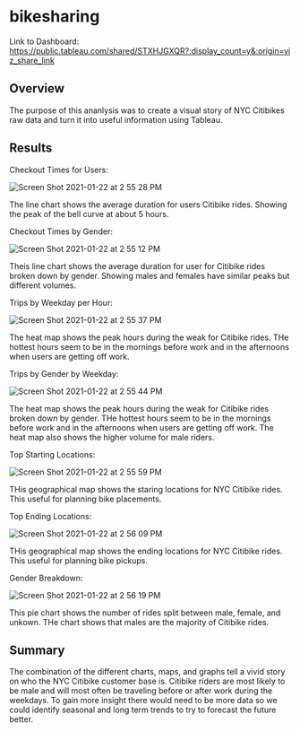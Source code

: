 # bikesharing

Link to Dashboard: https://public.tableau.com/shared/STXHJGXQR?:display_count=y&:origin=viz_share_link

## Overview

The purpose of this ananlysis was to create a visual story of NYC Citibikes raw data and turn it into useful information using Tableau. 

## Results

Checkout Times for Users:

![Screen Shot 2021-01-22 at 2 55 28 PM](https://user-images.githubusercontent.com/16258584/105547863-93537e00-5cc4-11eb-94bd-67651d50a39f.png)

The line chart shows the average duration for users Citibike rides. Showing the peak of the bell curve at about 5 hours.

Checkout Times by Gender:

![Screen Shot 2021-01-22 at 2 55 12 PM](https://user-images.githubusercontent.com/16258584/105548732-a024a180-5cc5-11eb-9d98-8dc76888a0fd.png)

Theis line chart shows the average duration for user for Citibike rides broken down by gender. Showing males and females have similar peaks but different volumes. 

Trips by Weekday per Hour: 

![Screen Shot 2021-01-22 at 2 55 37 PM](https://user-images.githubusercontent.com/16258584/105548916-e24de300-5cc5-11eb-819e-00e0b59de813.png)

The heat map shows the peak hours during the weak for Citibike rides. THe hottest hours seem to be in the mornings before work and in the afternoons when users are getting off work. 

Trips by Gender by Weekday:

![Screen Shot 2021-01-22 at 2 55 44 PM](https://user-images.githubusercontent.com/16258584/105548982-fabdfd80-5cc5-11eb-904d-4d33399f10d8.png)

The heat map shows the peak hours during the weak for Citibike rides broken down by gender. THe hottest hours seem to be in the mornings before work and in the afternoons when users are getting off work. The heat map also shows the higher volume for male riders.

Top Starting Locations:

![Screen Shot 2021-01-22 at 2 55 59 PM](https://user-images.githubusercontent.com/16258584/105549209-440e4d00-5cc6-11eb-91a3-2bfc7e7b379c.png)

THis geographical map shows the staring locations for NYC Citibike rides. This useful for planning bike placements. 

Top Ending Locations:

![Screen Shot 2021-01-22 at 2 56 09 PM](https://user-images.githubusercontent.com/16258584/105549282-64d6a280-5cc6-11eb-87e8-fa93af47b1ed.png)

THis geographical map shows the ending locations for NYC Citibike rides. This useful for planning bike pickups. 

Gender Breakdown:

![Screen Shot 2021-01-22 at 2 56 19 PM](https://user-images.githubusercontent.com/16258584/105549405-85066180-5cc6-11eb-9004-1d7f5b26431e.png)

This pie chart shows the number of rides split between male, female, and unkown. THe chart shows that males are the majority of Citibike rides. 

## Summary 

The combination of the different charts, maps, and graphs tell a vivid story on who the NYC Citibike customer base is. Citibike riders are most likely to be male and will most often be traveling before or after work during the weekdays. To gain more insight there would need to be more data so we could identify seasonal and long term trends to try to forecast the future better. 
